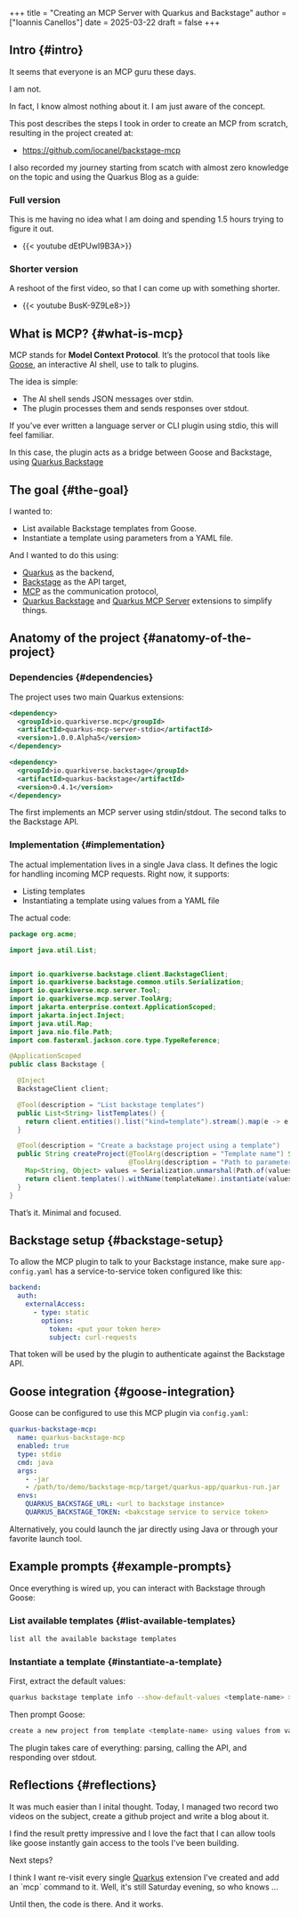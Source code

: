 +++
title = "Creating an MCP Server with Quarkus and Backstage"
author = ["Ioannis Canellos"]
date = 2025-03-22
draft = false
+++

## Intro {#intro}

It seems that everyone is an MCP guru these days.

I am not.

In fact, I know almost nothing about it. I am just aware of the concept.

This post describes the steps I took in order to create an MCP from scratch, resulting in the project created at:

-   <https://github.com/iocanel/backstage-mcp>

I also recorded my journey starting from scatch with almost zero knowledge on the topic and using the Quarkus Blog as a guide:

### Full version
This is me having no idea what I am doing and spending 1.5 hours trying to figure it out.
- {{< youtube  dEtPUwI9B3A>}}
### Shorter version
A reshoot of the first video, so that I can come up with something shorter.
- {{< youtube  BusK-9Z9Le8>}}

## What is MCP? {#what-is-mcp}

MCP stands for **Model Context Protocol**. It’s the protocol that tools like [Goose](https://github.com/block/goose), an interactive AI shell, use to talk to plugins.

The idea is simple:

-   The AI shell sends JSON messages over stdin.
-   The plugin processes them and sends responses over stdout.

If you’ve ever written a language server or CLI plugin using stdio, this will feel familiar.

In this case, the plugin acts as a bridge between Goose and Backstage, using [Quarkus Backstage](https://docs.quarkiverse.io/quarkus-backstage/dev/index.html)


## The goal {#the-goal}

I wanted to:

-   List available Backstage templates from Goose.
-   Instantiate a template using parameters from a YAML file.

And I wanted to do this using:

-   [Quarkus](https://quarkus.io) as the backend,
-   [Backstage](https://github.com/Backstage/backstage) as the API target,
-   [MCP](https://github.com/Backstage/mcp) as the communication protocol,
-   [Quarkus Backstage](https://github.com/quarkiverse/quarkus-backstage) and [Quarkus MCP Server](https://github.com/quarkiverse/quarkus-mcp-server) extensions to simplify things.


## Anatomy of the project {#anatomy-of-the-project}


### Dependencies {#dependencies}

The project uses two main Quarkus extensions:

```xml
<dependency>
  <groupId>io.quarkiverse.mcp</groupId>
  <artifactId>quarkus-mcp-server-stdio</artifactId>
  <version>1.0.0.Alpha5</version>
</dependency>

<dependency>
  <groupId>io.quarkiverse.backstage</groupId>
  <artifactId>quarkus-backstage</artifactId>
  <version>0.4.1</version>
</dependency>
```

The first implements an MCP server using stdin/stdout. The second talks to the Backstage API.


### Implementation {#implementation}

The actual implementation lives in a single Java class.
It defines the logic for handling incoming MCP requests. Right now, it supports:

-   Listing templates
-   Instantiating a template using values from a YAML file

The actual code:

```java
package org.acme;

import java.util.List;


import io.quarkiverse.backstage.client.BackstageClient;
import io.quarkiverse.backstage.common.utils.Serialization;
import io.quarkiverse.mcp.server.Tool;
import io.quarkiverse.mcp.server.ToolArg;
import jakarta.enterprise.context.ApplicationScoped;
import jakarta.inject.Inject;
import java.util.Map;
import java.nio.file.Path;
import com.fasterxml.jackson.core.type.TypeReference;

@ApplicationScoped
public class Backstage {

  @Inject
  BackstageClient client;

  @Tool(description = "List backstage templates")
  public List<String> listTemplates() {
    return client.entities().list("kind=template").stream().map(e -> e.getMetadata().getName()).toList();
  }

  @Tool(description = "Create a backstage project using a template")
  public String createProject(@ToolArg(description = "Template name") String templateName,
                              @ToolArg(description = "Path to parameters file") String valuesFile) {
    Map<String, Object> values = Serialization.unmarshal(Path.of(valuesFile).toFile(), new TypeReference<Map<String, Object>>() {});
    return client.templates().withName(templateName).instantiate(values);
  }
}
```

That’s it. Minimal and focused.


## Backstage setup {#backstage-setup}

To allow the MCP plugin to talk to your Backstage instance, make sure `app-config.yaml` has a service-to-service token configured like this:

```yaml
backend:
  auth:
    externalAccess:
      - type: static
        options:
          token: <put your token here>
          subject: curl-requests
```

That token will be used by the plugin to authenticate against the Backstage API.


## Goose integration {#goose-integration}

Goose can be configured to use this MCP plugin via `config.yaml`:

```yaml
quarkus-backstage-mcp:
  name: quarkus-backstage-mcp
  enabled: true
  type: stdio
  cmd: java
  args:
    - -jar
    - /path/to/demo/backstage-mcp/target/quarkus-app/quarkus-run.jar
  envs:
    QUARKUS_BACKSTAGE_URL: <url to backstage instance>
    QUARKUS_BACKSTAGE_TOKEN: <bakcstage service to service token>
```

Alternatively, you could launch the jar directly using Java or through your favorite launch tool.


## Example prompts {#example-prompts}

Once everything is wired up, you can interact with Backstage through Goose:


### List available templates {#list-available-templates}

```bash
list all the available backstage templates
```


### Instantiate a template {#instantiate-a-template}

First, extract the default values:

```sh
quarkus backstage template info --show-default-values <template-name> > values.yaml
```

Then prompt Goose:

```bash
create a new project from template <template-name> using values from values.yaml
```

The plugin takes care of everything: parsing, calling the API, and responding over stdout.


## Reflections {#reflections}

It was much easier than I inital thought. Today, I managed two record two videos on the subject,
create a github project and write a blog about it.

I find the result pretty impressive and I love the fact that I can allow tools like goose instantly gain
access to the tools I've been building.

Next steps?

I think I want re-visit every single [Quarkus](https://quarkus.io/) extension I've created and add an \`mcp\` command to it.
Well, it's still Saturday evening, so who knows ...

Until then, the code is there. And it works.
